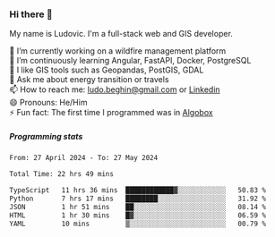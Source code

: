 ### Hi there 👋

My name is Ludovic. I'm a full-stack web and GIS developer.

 🔭 I’m currently working on a wildfire management platform<br/>
 🌱 I’m continuously learning Angular, FastAPI, Docker, PostgreSQL<br/>
 👯 I like GIS tools such as Geopandas, PostGIS, GDAL<br/>
 💬 Ask me about energy transition or travels<br/>
 📫 How to reach me: ludo.beghin@gmail.com or [Linkedin](https://www.linkedin.com/in/ludovic-beghin/)<br/>
 😄 Pronouns: He/Him<br/>
 ⚡ Fun fact: The first time I programmed was in [Algobox](https://fr.wikipedia.org/wiki/Algobox)<br/>

##### Programming stats
<!--START_SECTION:waka-->

```txt
From: 27 April 2024 - To: 27 May 2024

Total Time: 22 hrs 49 mins

TypeScript   11 hrs 36 mins  ████████████▓░░░░░░░░░░░░   50.83 %
Python       7 hrs 17 mins   ████████░░░░░░░░░░░░░░░░░   31.92 %
JSON         1 hr 51 mins    ██░░░░░░░░░░░░░░░░░░░░░░░   08.14 %
HTML         1 hr 30 mins    █▓░░░░░░░░░░░░░░░░░░░░░░░   06.59 %
YAML         10 mins         ▒░░░░░░░░░░░░░░░░░░░░░░░░   00.79 %
```

<!--END_SECTION:waka-->
